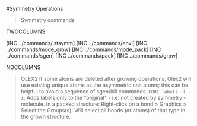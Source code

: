 #Symmetry Operations
> Symmetry commands

TWOCOLUMNS

[INC ../commands/lstsymm]
[INC ../commands/envi]
[INC ../commands/mode_grow]
[INC ../commands/mode_pack]
[INC ../commands/sgen]
[INC ../commands/pack]
[INC ../commands/grow]

NOCOLUMNS

>OLEX2 If some atoms are deleted after growing operations, Olex2 will use existing unique atoms as the asymmetric unit atoms; this can be helpful to avoid a sequence of sgen/kill commands.
`CODE labels -l -i`: Adds labels only to the "original" - i.e. not created by symmetry - molecule.
In a packed structure: Right-click on a bond > Graphics > Select the Groups(s): Will select all bonds (or atoms) of that type in the grown structure.

